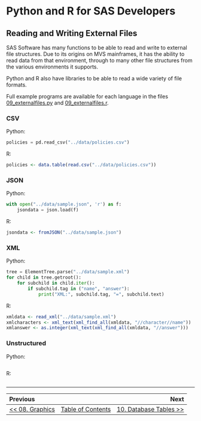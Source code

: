 # Python and R for SAS Developers

## Reading and Writing External Files

SAS Software has many functions to be able to read and write to external file structures.  Due to its origins on MVS mainframes, it has the ability to read data from that environment, through to many other file structures from the various environments it supports.

Python and R also have libraries to be able to read a wide variety of file formats.

Full example programs are available for each language in the files [09_externalfiles.py](../src/09_externalfiles.py) and [09_externalfiles.r](../src/09_externalfiles.r).


### CSV

Python:

```python
policies = pd.read_csv("../data/policies.csv")
```

R:

```r
policies <- data.table(read.csv("../data/policies.csv"))
```


### JSON

Python:

```python
with open("../data/sample.json", 'r') as f:
    jsondata = json.load(f)
```

R:

```r
jsondata <- fromJSON("../data/sample.json")
```


### XML

Python:

```python
tree = ElementTree.parse("../data/sample.xml")
for child in tree.getroot():
    for subchild in child.iter():
        if subchild.tag in ("name", "answer"):
            print("XML:", subchild.tag, "=", subchild.text)
```

R:

```r
xmldata <- read_xml("../data/sample.xml")
xmlcharacters <- xml_text(xml_find_all(xmldata, "//character//name"))
xmlanswer <- as.integer(xml_text(xml_find_all(xmldata, "//answer")))
```


### Unstructured

Python:

```python
```

R:

```r
```


---

| Previous       |                | Next           |
|:-------------- |:--------------:| --------------:|
| [&lt;&lt; 08. Graphics](08_Graphics.md) | [Table of Contents](00_TOC.md) | [10. Database Tables &gt;&gt;](10_Databases.md) |
